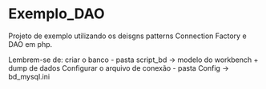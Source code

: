 Exemplo_DAO
=========== 

Projeto de exemplo utilizando os deisgns patterns Connection Factory e DAO em php.

Lembrem-se de:
criar o banco - pasta script_bd -> modelo do workbench + dump de dados
Configurar o arquivo de conexão - pasta Config -> bd_mysql.ini


